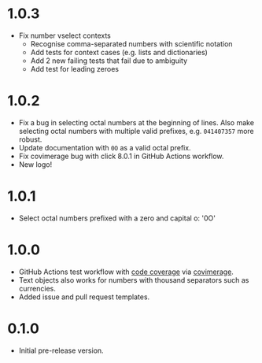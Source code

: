 # 1.0.3

* Fix number vselect contexts
  - Recognise comma-separated numbers with scientific notation
  - Add tests for context cases (e.g. lists and dictionaries)
  - Add 2 new failing tests that fail due to ambiguity
  - Add test for leading zeroes

# 1.0.2

* Fix a bug in selecting octal numbers at the beginning of lines. Also make
  selecting octal numbers with multiple valid prefixes, e.g. `041407357` more
  robust.
* Update documentation with `0O` as a valid octal prefix.
* Fix covimerage bug with click 8.0.1 in GitHub Actions workflow.
* New logo!

# 1.0.1

* Select octal numbers prefixed with a zero and capital o: '0O'

# 1.0.0

* GitHub Actions test workflow with [code
  coverage](https://coveralls.io/github/MisanthropicBit/vim-numbers) via
  [covimerage](https://github.com/Vimjas/covimerage).
* Text objects also works for numbers with thousand separators such as
  currencies.
* Added issue and pull request templates.

# 0.1.0

* Initial pre-release version.

